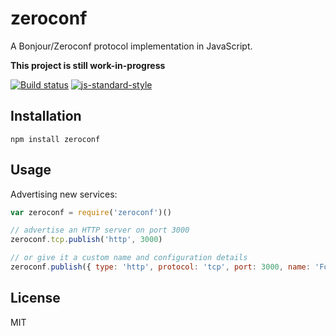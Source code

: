 # zeroconf

A Bonjour/Zeroconf protocol implementation in JavaScript.

**This project is still work-in-progress**

[![Build status](https://travis-ci.org/watson/zeroconf.svg?branch=master)](https://travis-ci.org/watson/zeroconf)
[![js-standard-style](https://img.shields.io/badge/code%20style-standard-brightgreen.svg?style=flat)](https://github.com/feross/standard)

## Installation

```
npm install zeroconf
```

## Usage

Advertising new services:

```js
var zeroconf = require('zeroconf')()

// advertise an HTTP server on port 3000
zeroconf.tcp.publish('http', 3000)

// or give it a custom name and configuration details
zeroconf.publish({ type: 'http', protocol: 'tcp', port: 3000, name: 'Foobar', txt: {...} })
```

## License

MIT
